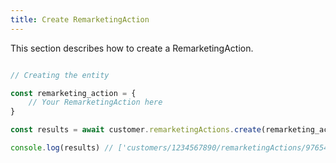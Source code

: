 ```yaml
---
title: Create RemarketingAction 
---
```


This section describes how to create a RemarketingAction.



```javascript

// Creating the entity

const remarketing_action = {
    // Your RemarketingAction here 
}

const results = await customer.remarketingActions.create(remarketing_action)

console.log(results) // ['customers/1234567890/remarketingActions/9765432177']

```
